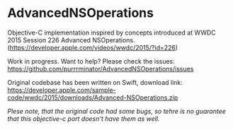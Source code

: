 # AdvancedNSOperations
Objective-C implementation inspired by concepts introduced at WWDC 2015 Session 226 Advanced NSOperations. (https://developer.apple.com/videos/wwdc/2015/?id=226)

Work in progress. Want to help? Please check the issues: https://github.com/purrrminator/AdvancedNSOperations/issues

Original codebase has been written on Swift, download link: https://developer.apple.com/sample-code/wwdc/2015/downloads/Advanced-NSOperations.zip


*Plese note, that the original code had some bugs, so tehre is no guarantee that this objective-c port doesn't have them as well.*
